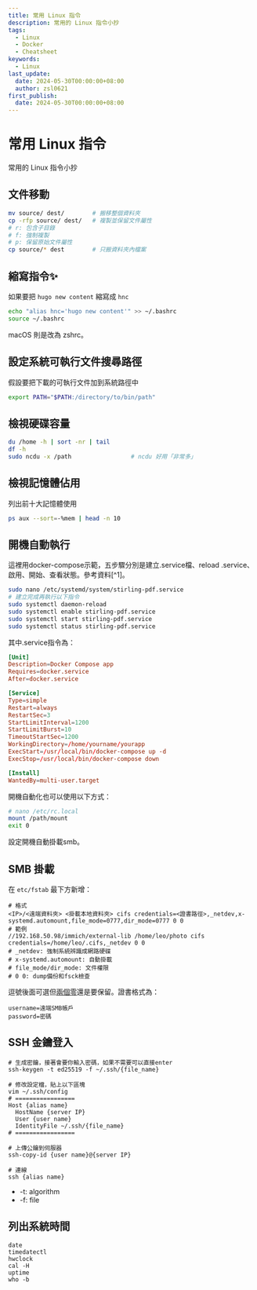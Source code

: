 ```yaml
---
title: 常用 Linux 指令
description: 常用的 Linux 指令小抄
tags:
  - Linux
  - Docker
  - Cheatsheet
keywords:
  - Linux
last_update:
  date: 2024-05-30T00:00:00+08:00
  author: zsl0621
first_publish:
  date: 2024-05-30T00:00:00+08:00
---
```


# 常用 Linux 指令
常用的 Linux 指令小抄

## 文件移動
```sh
mv source/ dest/        # 搬移整個資料夾
cp -rfp source/ dest/   # 複製並保留文件屬性
# r: 包含子目錄
# f: 強制複製
# p: 保留原始文件屬性
cp source/* dest        # 只搬資料夾內檔案
```

## 縮寫指令✨
如果要把 `hugo new content` 縮寫成 `hnc`
```sh
echo "alias hnc='hugo new content'" >> ~/.bashrc
source ~/.bashrc
```
macOS 則是改為 zshrc。

## 設定系統可執行文件搜尋路徑
假設要把下載的可執行文件加到系統路徑中

```sh
export PATH="$PATH:/directory/to/bin/path"
```


## 檢視硬碟容量
```sh
du /home -h | sort -nr | tail
df -h
sudo ncdu -x /path                 # ncdu 好用「非常多」
```

## 檢視記憶體佔用
列出前十大記憶體使用
```sh
ps aux --sort=-%mem | head -n 10
```

## 開機自動執行
這裡用docker-compose示範，五步驟分別是建立.service檔、reload .service、啟用、開始、查看狀態。參考資料[^1]。

```sh
sudo nano /etc/systemd/system/stirling-pdf.service
# 建立完成再執行以下指令
sudo systemctl daemon-reload
sudo systemctl enable stirling-pdf.service
sudo systemctl start stirling-pdf.service
sudo systemctl status stirling-pdf.service
```

其中.service指令為：
```toml
[Unit]
Description=Docker Compose app
Requires=docker.service
After=docker.service

[Service]
Type=simple
Restart=always
RestartSec=3
StartLimitInterval=1200
StartLimitBurst=10
TimeoutStartSec=1200
WorkingDirectory=/home/yourname/yourapp
ExecStart=/usr/local/bin/docker-compose up -d
ExecStop=/usr/local/bin/docker-compose down

[Install]
WantedBy=multi-user.target
```

開機自動化也可以使用以下方式：
```sh
# nano /etc/rc.local
mount /path/mount
exit 0
```
設定開機自動掛載smb。


## SMB 掛載

在 `etc/fstab` 最下方新增：
```
# 格式
<IP>/<遠端資料夾> <掛載本地資料夾> cifs credentials=<證書路徑>,_netdev,x-systemd.automount,file_mode=0777,dir_mode=0777 0 0
# 範例
//192.168.50.98/immich/external-lib /home/leo/photo cifs credentials=/home/leo/.cifs,_netdev 0 0
# _netdev: 強制系統辨識成網路硬碟
# x-systemd.automount: 自動掛載
# file_mode/dir_mode: 文件權限
# 0 0: dump備份和fsck檢查
```
逗號後面可選但[兩個零](https://rain.tips/2024/02/06/%E5%AF%A6%E6%88%B0%E6%95%99%E5%AD%B8%EF%BC%9A%E5%AF%A6%E7%8F%BEubuntu%E7%92%B0%E5%A2%83%E4%B8%AD%E9%AB%98%E6%95%88%E7%9A%84%E7%A1%AC%E7%A2%9F%E5%85%B1%E4%BA%AB/)還是要保留。證書格式為：
```
username=遠端SMB帳戶
password=密碼
```

## SSH 金鑰登入

```shell
# 生成密鑰，接著會要你輸入密碼，如果不需要可以直接enter
ssh-keygen -t ed25519 -f ~/.ssh/{file_name}

# 修改設定檔，貼上以下區塊
vim ~/.ssh/config
# =================
Host {alias name}
  HostName {server IP}
  User {user name}
  IdentityFile ~/.ssh/{file_name}
# =================

# 上傳公鑰到伺服器
ssh-copy-id {user name}@{server IP}

# 連線
ssh {alias name}
```

- -t: algorithm
- -f: file


## 列出系統時間
```shell
date
timedatectl
hwclock
cal -H
uptime
who -b
```